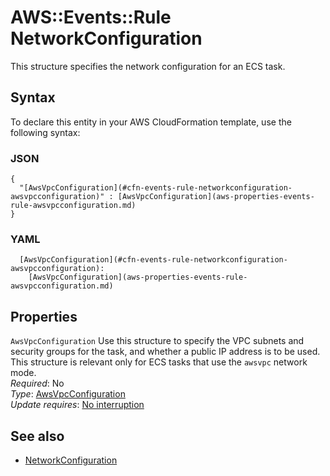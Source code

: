 # AWS::Events::Rule NetworkConfiguration<a name="aws-properties-events-rule-networkconfiguration"></a>

This structure specifies the network configuration for an ECS task\.

## Syntax<a name="aws-properties-events-rule-networkconfiguration-syntax"></a>

To declare this entity in your AWS CloudFormation template, use the following syntax:

### JSON<a name="aws-properties-events-rule-networkconfiguration-syntax.json"></a>

```
{
  "[AwsVpcConfiguration](#cfn-events-rule-networkconfiguration-awsvpcconfiguration)" : [AwsVpcConfiguration](aws-properties-events-rule-awsvpcconfiguration.md)
}
```

### YAML<a name="aws-properties-events-rule-networkconfiguration-syntax.yaml"></a>

```
  [AwsVpcConfiguration](#cfn-events-rule-networkconfiguration-awsvpcconfiguration): 
    [AwsVpcConfiguration](aws-properties-events-rule-awsvpcconfiguration.md)
```

## Properties<a name="aws-properties-events-rule-networkconfiguration-properties"></a>

`AwsVpcConfiguration`  <a name="cfn-events-rule-networkconfiguration-awsvpcconfiguration"></a>
Use this structure to specify the VPC subnets and security groups for the task, and whether a public IP address is to be used\. This structure is relevant only for ECS tasks that use the `awsvpc` network mode\.  
*Required*: No  
*Type*: [AwsVpcConfiguration](aws-properties-events-rule-awsvpcconfiguration.md)  
*Update requires*: [No interruption](https://docs.aws.amazon.com/AWSCloudFormation/latest/UserGuide/using-cfn-updating-stacks-update-behaviors.html#update-no-interrupt)

## See also<a name="aws-properties-events-rule-networkconfiguration--seealso"></a>
+ [NetworkConfiguration](https://docs.aws.amazon.com/eventbridge/latest/APIReference/API_NetworkConfiguration.html)